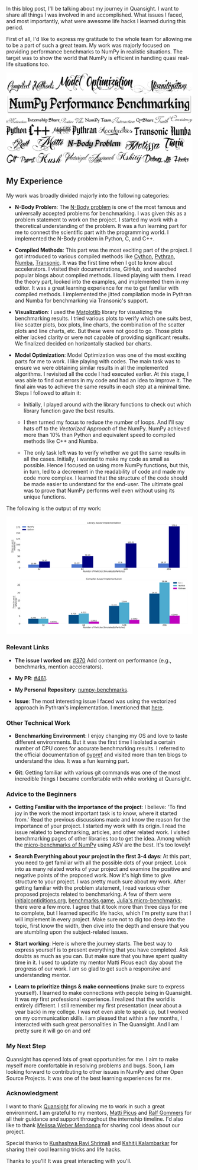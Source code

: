 In this blog post, I'll be talking about my journey in Quansight. I want to share all things I was involved in and accomplished. What issues I faced, and most importantly, what were awesome life hacks I learned during this period.

First of all, I'd like to express my gratitude to the whole team for allowing me to be a part of such a great team. My work was majorly focused on providing performance benchmarks to NumPy in realistic situations. The target was to show the world that NumPy is efficient in handling quasi real-life situations too.

<p align="center">
      <img src = "../images/journey.jpeg" alt = "A word cloud, showing different words related to Quansight. Each is stylized using a different font, most of them calligraphical.">
</p>

## My Experience
My work was broadly divided majorly into the following categories:

- **N-Body Problem**: The [N-Body problem](https://en.wikipedia.org/wiki/N-body_problem) is one of the most famous and universally accepted problems for benchmarking. I was given this as a problem statement to work on the project. I started my work with a theoretical understanding of the problem. It was a fun learning part for me to connect the scientific part with the programming world. I implemented the N-Body problem in Python, C, and C++.

- **Compiled Methods**: This part was the most exciting part of the project. I got introduced to various compiled methods like [Cython](https://cython.readthedocs.io/en/latest/), [Pythran](https://pythran.readthedocs.io/en/latest/), [Numba](http://numba.pydata.org/), [Transonic](https://transonic.readthedocs.io/en/latest/). It was the first time when I got to know about accelerators. I visited their documentations, GitHub, and searched popular blogs about compiled methods. I loved playing with them. I read the theory part, looked into the examples, and implemented them in my editor. It was a great learning experience for me to get familiar with compiled methods. I implemented the jitted compilation mode in Pythran and Numba for benchmarking via Transonic's support.

- **Visualization**: I used the [Matplotlib](https://matplotlib.org/) library for visualizing the benchmarking results. I tried various plots to verify which one suits best, like scatter plots, box plots, line charts, the combination of the scatter plots and line charts, etc. But these were not good to go. Those plots either lacked clarity or were not capable of providing significant results. We finalized decided on horizontally stacked bar charts.

- **Model Optimization**: Model Optimization was one of the most exciting parts for me to work. I like playing with codes. The main task was to ensure we were obtaining similar results in all the implemented algorithms. I revisited all the code I had executed earlier. At this stage, I was able to find out errors in my code and had an idea to improve it. The final aim was to achieve the same results in each step at a minimal time. Steps I followed to attain it:
	
	- Initially, I played around with the library functions to check out which library function gave the best results.
	
	- I then turned my focus to reduce the number of loops. And I'll say hats off to the *Vectorized Approach* of the NumPy. NumPy achieved more than 10% than Python and equivalent speed to compiled methods like C++ and Numba.
	
	- The only task left was to verify whether we got the same results in all the cases. Initially, I wanted to make my code as small as possible. Hence I focused on using more NumPy functions, but this, in turn, led to a decrement in the readability of code and made my code more complex. I learned that the structure of the code should be made easier to understand for the end-user. The ultimate goal was to prove that NumPy performs well even without using its unique functions.

The following is the output of my work:

<img src = "../images/performance_benchmarking.png" alt = "Visualization" title = "Performance Benchmark; Number of Iterations: 50">

### Relevant Links

- **The issue I worked on**: [#370](https://github.com/numpy/numpy.org/issues/370) Add content on performance (e.g., benchmarks, mention accelerators).

- **My PR**: [#461](https://github.com/numpy/numpy.org/pull/461).

- **My Personal Repository**: [numpy-benchmarks](https://github.com/khushi-411/numpy-benchmarks).

- **Issue**: The most interesting issue I faced was using the vectorized approach in Pythran's implementation. I mentioned that [here](https://github.com/khushi-411/numpy-benchmarks/issues/4).

### Other Technical Work

- **Benchmarking Environment**: I enjoy changing my OS and love to taste different environments. But it was the first time I isolated a certain number of CPU cores for accurate benchmarking results. I referred to the official documentation of [pypref](https://pyperf.readthedocs.io/en/latest/) and visited more than ten blogs to understand the idea. It was a fun learning part.

- **Git**: Getting familiar with various git commands was one of the most incredible things I became comfortable with while working at Quansight.

### Advice to the Beginners

- **Getting Familiar with the importance of the project**: I believe: 'To find joy in the work the most important task is to know, where it started from.' Read the previous discussions made and know the reason for the importance of your project. I started my work with its origin. I read the issue related to benchmarking, articles, and other related work. I visited benchmarking pages of other libraries too to get the idea. Among which the [micro-benchmarks of NumPy](https://pv.github.io/numpy-bench/) using ASV are the best. It's too lovely!

- **Search Everything about your project in the first 3-4 days**: At this part, you need to get familiar with all the possible dots of your project. Look into as many related works of your project and examine the positive and negative points of the proposed work. Now it's high time to give structure to your project. I was pretty much sure about my work. After getting familiar with the problem statement, I read various other proposed projects related to benchmarking. A few of them were [initialcontiditions.org](http://initialconditions.org/), [benchmarks game](https://benchmarksgame-team.pages.debian.net/benchmarksgame/), [Julia's micro-benchmarks](https://julialang.org/benchmarks/); there were a few more. I agree that it took more than three days for me to complete, but I learned specific life hacks, which I'm pretty sure that I will implement in every project. Make sure not to dig too deep into the topic, first know the width, then dive into the depth and ensure that you are stumbling upon the subject-related issues.

- **Start working**: Here is where the journey starts. The best way to express yourself is to present everything that you have completed. Ask doubts as much as you can. But make sure that you have spent quality time in it. I used to update my mentor Matti Picus each day about the progress of our work. I am so glad to get such a responsive and understanding mentor.

- **Learn to prioritize things & make connections** (make sure to express yourself). I learned to make connections with people being in Quansight. It was my first professional experience. I realized that the world is entirely different. I still remember my first presentation (near about a year back) in my college. I was not even able to speak up, but I worked on my communication skills. I am pleased that within a few months, I interacted with such great personalities in The Quansight. And I am pretty sure it will go on and on!

### My Next Step
Quansight has opened lots of great opportunities for me. I aim to make myself more comfortable in resolving problems and bugs. Soon, I am looking forward to contributing to other issues in NumPy and other Open Source Projects. It was one of the best learning experiences for me.

### Acknowledgment
I want to thank [Quansight](https://github.com/Quansight-Labs) for allowing me to work in such a great environment. I am grateful to my mentors, [Matti Picus](https://github.com/mattip) and [Ralf Gommers](https://github.com/rgommers) for all their guidance and support throughout the internship timeline. I'd also like to thank [Melissa Weber Mendonça](https://github.com/melissawm) for sharing cool ideas about our project.

Special thanks to [Kushashwa Ravi Shrimali](https://github.com/krshrimali) and [Kshitij Kalambarkar](https://github.com/kshitij12345) for sharing their cool learning tricks and life hacks.

Thanks to you'll! It was great interacting with you'll.


